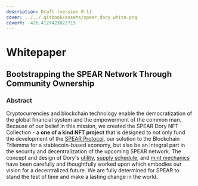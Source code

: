 ```yaml
---
description: Draft (version 0.1)
cover: ../../.gitbook/assets/spear_dory_white.png
coverY: -426.4127423822715
---
```


# Whitepaper

## Bootstrapping the SPEAR Network Through Community Ownership

### Abstract

Cryptocurrencies and blockchain technology enable the democratization of the global financial system and the empowerment of the common man. Because of our belief in this mission, we created the SPEAR Dory NFT Collection - a **one of a kind NFT project** that is designed to not only fund the development of the [SPEAR Protocol](https://docs.spear.technology/spear-protocol/whitepaper), our solution to the Blockchain Trilemma for a stablecoin-based economy, but also be an integral part in the security and decentralization of the upcoming SPEAR network. The concept and design of Dory's [utility](https://docs.spear.technology/spear-dory-nft/whitepaper/nft-utility), [supply schedule](https://docs.spear.technology/spear-dory-nft/whitepaper/supply-schedule), and [mint mechanics](https://docs.spear.technology/spear-dory-nft/whitepaper/mint-mechanics) have been carefully and thoughtfully worked upon which embodies our vision for a decentralized future. We are fully determined for SPEAR to stand the test of time and make a lasting change in the world.&#x20;
